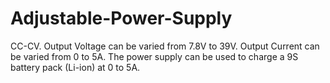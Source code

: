 # Adjustable-Power-Supply
CC-CV.
Output Voltage can be varied from 7.8V to 39V.
Output Current can be varied from 0 to 5A.
The power supply can be used to charge a 9S battery pack (Li-ion) at 0 to 5A.
